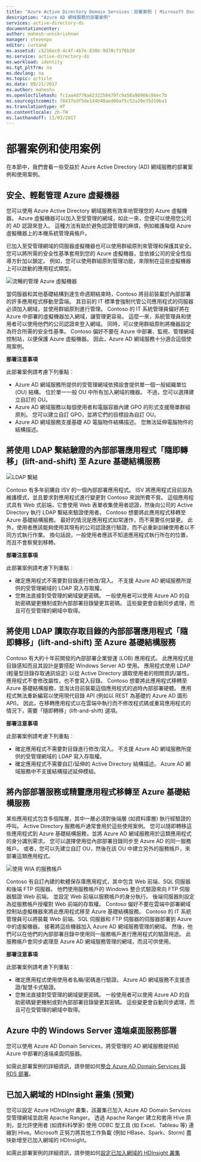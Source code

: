 ```yaml
---
title: "Azure Active Directory Domain Services：部署案例 | Microsoft Docs"
description: "Azure AD 網域服務的部署案例"
services: active-directory-ds
documentationcenter: 
author: mahesh-unnikrishnan
manager: stevenpo
editor: curtand
ms.assetid: c5216ec9-4c4f-4b7e-830b-9d70cf176b20
ms.service: active-directory-ds
ms.workload: identity
ms.tgt_pltfrm: na
ms.devlang: na
ms.topic: article
ms.date: 09/21/2017
ms.author: maheshu
ms.openlocfilehash: fc1aa4d778a6232258470fc9a58a98906c86ec7b
ms.sourcegitcommit: f8437edf5de144b40aed00af5c52a20e35d10ba1
ms.translationtype: HT
ms.contentlocale: zh-TW
ms.lasthandoff: 11/03/2017
---
```

# <a name="deployment-scenarios-and-use-cases"></a>部署案例和使用案例
在本節中，我們會看一些受益於 Azure Active Directory (AD) 網域服務的部署案例和使用案例。

## <a name="secure-easy-administration-of-azure-virtual-machines"></a>安全、輕鬆管理 Azure 虛擬機器
您可以使用 Azure Active Directory 網域服務有效率地管理您的 Azure 虛擬機器。 Azure 虛擬機器可以加入至受管理的網域，如此一來，您便可以使用您公司的 AD 認證來登入。 這種方法有助於避免認證管理的麻煩，例如維護每個 Azure 虛擬機器上的本機系統管理員帳戶。

已加入至受管理網域的伺服器虛擬機器也可以使用群組原則來管理和保護其安全。 您可以將所需的安全性基準套用到您的 Azure 虛擬機器，並依據公司的安全性指導方針加以鎖定。 例如，您可以使用群組原則管理功能，來限制在這些虛擬機器上可以啟動的應用程式類型。

![流暢的管理 Azure 虛擬機器](./media/active-directory-domain-services-scenarios/streamlined-vm-administration.png)

當伺服器和其他基礎結構到達生命週期結束時，Contoso 將目前裝載於內部部署的許多應用程式移動至雲端。 其目前的 IT 標準會強制代管公司應用程式的伺服器必須加入網域，並使用群組原則進行管理。 Contoso 的 IT 系統管理員偏好將在 Azure 中部署的虛擬機器加入網域，讓管理更容易。 這麼一來，系統管理員和使用者可以使用他們的公司認證來登入網域。 同時，可以使用群組原則將機器設定為符合所需的安全性基準。 Contoso 偏好不要在 Azure 中部署、監視、管理網域控制站，以便保護 Azure 虛擬機器。 因此，Azure AD 網域服務十分適合這個使用案例。

**部署注意事項**

此部署案例請考慮下列重點︰

* Azure AD 網域服務所提供的受管理網域依預設會提供單一個一般組織單位 (OU) 結構。 位於單一一般 OU 中所有加入網域的機器。 不過，您可以選擇建立自訂的 OU。
* Azure AD 網域服務以每個使用者和電腦容器內建 GPO 的形式支援簡單群組原則。 您可以建立自訂 GPO，並將它們的目標設為自訂 OU。
* Azure AD 網域服務支援基礎 AD 電腦物件結構描述。 您無法延伸電腦物件的結構描述。

## <a name="lift-and-shift-an-on-premises-application-that-uses-ldap-bind-authentication-to-azure-infrastructure-services"></a>將使用 LDAP 繫結驗證的內部部署應用程式「隨即轉移」(lift-and-shift) 至 Azure 基礎結構服務
![LDAP 繫結](./media/active-directory-domain-services-scenarios/ldap-bind.png)

Contoso 有多年前購自 ISV 的一個內部部署應用程式。 ISV 將應用程式目前設為維護模式，並且要求對應用程式進行變更對 Contoso 來說所費不貲。 這個應用程式具有 Web 式前端，它會使用 Web 表單收集使用者認證，然後向公司的 Active Directory 執行 LDAP 繫結來驗證使用者。 Contoso 想要將此應用程式移轉至 Azure 基礎結構服務。 最好的情況是應用程式如常運作，而不需要任何變更。 此外，使用者應該能夠使用其現有的公司認證進行驗證，而不必重新訓練使用者以不同方式執行作業。 換句話說，一般使用者應該不知道應用程式執行所在的位置，而且不會察覺到移轉。

**部署注意事項**

此部署案例請考慮下列重點︰

* 確定應用程式不需要對目錄進行修改/寫入。 不支援 Azure AD 網域服務所提供的受管理網域的 LDAP 寫入存取權。
* 您無法直接對受管理的網域變更密碼。 一般使用者可以使用 Azure AD 的自助密碼變更機制或對內部部署目錄變更其密碼。 這些變更會自動同步處理，而且可在受管理的網域中取得。

## <a name="lift-and-shift-an-on-premises-application-that-uses-ldap-read-to-access-the-directory-to-azure-infrastructure-services"></a>將使用 LDAP 讀取存取目錄的內部部署應用程式「隨即轉移」(lift-and-shift) 至 Azure 基礎結構服務
Contoso 有大約十年前開發的內部部署企業營運 (LOB) 應用程式。 此應用程式是目錄感知而且其設計是要搭配 Windows Server AD 使用。 應用程式使用 LDAP (輕量型目錄存取通訊協定) 以從 Active Directory 讀取使用者的相關資訊/屬性。 應用程式不會修改屬性，也不會寫入目錄。 Contoso 想要將此應用程式移轉至 Azure 基礎結構服務，並淘汰目前裝載這個應用程式的過時內部部署硬體。 應用程式無法重新編寫以使用現代目錄 API (例如以 REST 為基礎的 Azure AD 圖形 API)。 因此，在移轉應用程式以在雲端中執行而不修改程式碼或重寫應用程式的情況下，需要「隨即轉移」(lift-and-shift) 選項。

**部署注意事項**

此部署案例請考慮下列重點︰

* 確定應用程式不需要對目錄進行修改/寫入。 不支援 Azure AD 網域服務所提供的受管理網域的 LDAP 寫入存取權。
* 確定應用程式不需要自訂/延伸的 Active Directory 結構描述。 Azure AD 網域服務中不支援結構描述延伸模組。

## <a name="migrate-an-on-premises-service-or-daemon-application-to-azure-infrastructure-services"></a>將內部部署服務或精靈應用程式移轉至 Azure 基礎結構服務
某些應用程式包含多個階層，其中一層必須對後端層 (如資料庫層) 執行經驗證的呼叫。 Active Directory 服務帳戶通常會用於這些使用案例。 您可以隨即轉移這些應用程式到 Azure 基礎結構服務，並將 Azure AD 網域服務用於這類應用程式的身分識別需求。 您可以選擇使用從內部部署目錄同步至 Azure AD 的同一服務帳戶。 或者，您可以先建立自訂 OU，然後在該 OU 中建立另外的服務帳戶，來部署這類應用程式。

![使用 WIA 的服務帳戶](./media/active-directory-domain-services-scenarios/wia-service-account.png)

Contoso 有自訂內建的軟體保存庫應用程式，其中包含 Web 前端、SQL 伺服器和後端 FTP 伺服器。 他們使用服務帳戶的 Windows 整合式驗證來向 FTP 伺服器驗證 Web 前端。 並設定 Web 前端以服務帳戶的身分執行。 後端伺服器則設定為從服務帳戶授權對 Web 前端的存取權。 Contoso 偏好不要在雲端中部署網域控制站虛擬機器來將此應用程式移至 Azure 基礎結構服務。 Contoso 的 IT 系統管理員可以將裝載 Web 前端、SQL 伺服器和 FTP 伺服器的伺服器部署到 Azure 中的虛擬機器。 接著將這些機器加入 Azure AD 網域服務管理的網域。 然後，他們可以在他們的內部部署目錄中使用同一服務帳戶進行應用程式的驗證用途。 此服務帳戶會同步處理至 Azure AD 網域服務管理的網域，而且可供使用。

**部署注意事項**

此部署案例請考慮下列重點︰

* 確定應用程式使用使用者名稱/密碼進行驗證。 Azure AD 網域服務不支援憑證/智慧卡式驗證。
* 您無法直接對受管理的網域變更密碼。 一般使用者可以使用 Azure AD 的自助密碼變更機制或對內部部署目錄變更其密碼。 這些變更會自動同步處理，而且可在受管理的網域中取得。

## <a name="windows-server-remote-desktop-services-deployments-in-azure"></a>Azure 中的 Windows Server 遠端桌面服務部署
您可以使用 Azure AD Domain Services，將受管理的 AD 網域服務提供給 Azure 中部署的遠端桌面伺服器。

如需此部署案例的詳細資訊，請參閱如何[整合 Azure AD Domain Services 與 RDS 部署](https://docs.microsoft.com/windows-server/remote/remote-desktop-services/rds-azure-adds)。


## <a name="domain-joined-hdinsight-clusters-preview"></a>已加入網域的 HDInsight 叢集 (預覽)
您可以設定 Azure HDInsight 叢集，該叢集已加入 Azure AD Domain Services 受管理網域並啟用 Apache Ranger。 透過 Apache Ranger 建立和套用 Hive 原則，並允許使用者 (如資料科學家) 使用 ODBC 型工具 (如 Excel、Tableau 等) 連線到 Hive。Microsoft 正努力將其他工作負載 (例如 HBase、Spark、Storm) 盡快新增至已加入網域的 HDInsight。

如需此部署案例的詳細資訊，請參閱如何[設定已加入網域的 HDInsight 叢集](../hdinsight/domain-joined/apache-domain-joined-configure.md)
